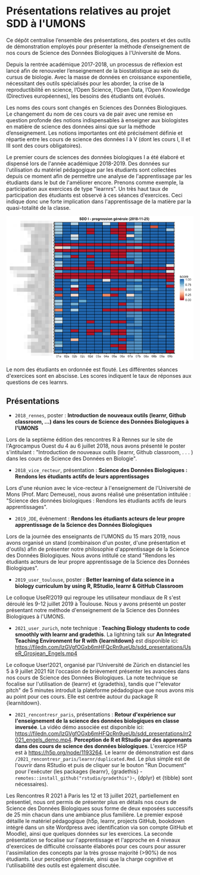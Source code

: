 # Présentations relatives au projet SDD à l'UMONS

Ce dépôt centralise l’ensemble des présentations, des posters et des outils de démonstration employés pour présenter la méthode d’enseignement de nos cours de Science des Données Biologiques à l'Université de Mons.

Depuis la rentrée académique 2017-2018, un processus de réflexion est lancé afin de renouveler l’enseignement de la biostatistique au sein du cursus de biologie. Avec la masse de données en croissance exponentielle, nécessitant des outils spécialisés pour les aborder, la crise de la reproductibilité́ en science, l’Open Science, l’Open Data, l’Open Knowledge (Directives européennes), les besoins des étudiants ont évolués.

Les noms des cours sont changés en Sciences des Données Biologiques. Le changement du nom de ces cours va de pair avec une remise en question profonde des notions indispensables à enseigner aux biologistes en matière de science des données ainsi que sur la méthode d’enseignement. Les notions importantes ont été précisément définie et répartie entre les cours de science des données I à V (dont les cours I, II et III sont des cours obligatoires).

Le premier cours de sciences des données biologiques I a été élaboré et dispensé lors de l'année académique 2018-2019. Des données sur l'utilisation du matériel pédagogique par les étudiants sont collectées depuis ce moment afin de permettre une analyse de l'apprentissage par les étudiants dans le but de l'améliorer encore. Prenons comme exemple, la participation aux exercices de type "learnrs". Un très haut taux de participation des étudiants est observé à ces séances d'exercices. Ceci indique donc une forte implication dans l'apprentissage de la matière par la quasi-totalité de la classe.

![](figures/progression.png)

Le nom des étudiants en ordonnée est flouté. Les différentes séances d'exercices sont en abscisse. Les scores indiquent le taux de réponses aux questions de ces learnrs.

## Présentations

- `2018_rennes`, poster : **Introduction de nouveaux outils (learnr, Github classroom, ...) dans les cours de Science des Données Biologiques à l'UMONS**

Lors de la septième édition des rencontres R à Rennes sur le site de l'Agrocampus Ouest du 4 au 6 juillet 2018, nous avons présenté le poster s'intitulant : "Introduction de nouveaux outils (learnr, Github classroom, . . . ) dans les cours de Science des Données en Biologie".

- `2018_vice_recteur`, présentation : **Science des Données Biologiques : Rendons les étudiants actifs de leurs apprentissages**

Lors d'une réunion avec le vice-recteur à l'enseignement de l'Université de Mons (Prof. Marc Demeuse), nous avons réalisé une présentation intitulée : "Science des données biologiques : Rendons les étudiants actifs de leurs apprentissages".

- `2019_JDE`, évènement : **Rendons les étudiants acteurs de leur propre apprentissage de la Science des Données Biologiques**

Lors de la journée des enseignants de l'UMONS du 15 mars 2019, nous avons organisé un stand (combinaison d'un poster, d'une présentation et d'outils) afin de présenter notre philosophie d'apprentissage de la Science des Données Biologiques. Nous avons intitulé ce stand "Rendons les étudiants acteurs de leur propre apprentissage de la Science des Données Biologiques".

- `2019_user_toulouse`, poster : **Better learning of data science in a biology curriculum by using R, RStudio, learnr & GitHub Classroom**

Le colloque UseR!2019 qui regroupe les utilisateur mondiaux de R s'est déroulé les 9-12 juillet 2019 à Toulouse. Nous y avons présenté un poster présentant notre méthode d'enseignement de la Science des Données Biologiques à l'UMONS.

- `2021_user_zurich`, note technique : **Teaching Biology students to code smoothly with learnr and gradethis**. La lightning talk sur **An Integrated Teaching Environment for R with {learnitdown}** est disponible ici: https://filedn.com/lzGVgfOGxb6mHFQcRn9ueUb/sdd_presentations/UseR_Grosjean_Engels.mp4

Le colloque User!2021, organisé par l'Université de Zürich en distanciel les 5 à 9 juillet 2021 fût l'occasion de brièvement présenter les avancées dans nos cours de Science des Données Biologiques. La note technique se focalise sur l'utilisation de {learnr} et {gradethis}, tandis que l'"elevator pitch" de 5 minutes introduit la plateforme pédadogique que nous avons mis au point pour ces cours. Elle est centrée autour du package R {learnitdown}.

- `2021_rencontresr_paris`, présentations : **Retour d'expérience sur l'enseignement de la science des données biologiques en classe inversée**. La vidéo démo associée est disponible ici: https://filedn.com/lzGVgfOGxb6mHFQcRn9ueUb/sdd_presentations/rr2021_engels_demo.mp4. **Perception de R et RStudio par des apprenants dans des cours de science des données biologiques**. L'exercice H5P est à https://h5p.org/node/1193264. Le learnr de démonstration est dans `/2021_rencontresr_paris/learnr/duplicated.Rmd`. Le plus simple est de l'ouvrir dans RStudio et puis de cliquer sur le bouton "Run Document" pour l'exécuter (les packages {learnr}, {gradethis} -`remotes::install_github("rstudio/gradethis")`-, {dplyr} et {tibble} sont nécessaires).

Les Rencontres R 2021 à Paris les 12 et 13 juillet 2021, partiellement en présentiel,  nous ont permis de présenter plus en détails nos cours de Science des Données Biologiques sous forme de deux exposées successifs de 25 min chacun dans une ambiance plus familière. Le premier exposé détaille le matériel pédagogique (h5p, learnr, projects GitHub, bookdown intégré dans un site Wordpress avec identification via son compte GitHub et Moodle), ainsi que quelques données sur les exercices. La seconde présentation se focalise sur l'apprentissage et l'approche en 4 niveaux d'exercices de difficulté croissante élaborés pour ces cours pour assurer l'assimilation des concepts par la très grosse majorité (>90%) de nos étudiants. Leur perception générale, ainsi que la charge cognitive et l'utilisabilité des outils est également discutée.
